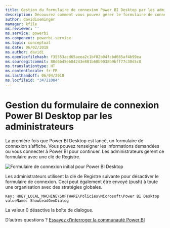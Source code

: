 ```yaml
---
title: Gestion du formulaire de connexion Power BI Desktop par les administrateurs
description: Découvrez comment vous pouvez gérer le formulaire de connexion initial lors de l’ouverture de Power BI Desktop.
author: davidiseminger
manager: kfile
ms.reviewer: ''
ms.service: powerbi
ms.component: powerbi-service
ms.topic: conceptual
ms.date: 06/02/2018
ms.author: davidi
ms.openlocfilehash: f35553acd65aeea2c1bf02b04fcbd665af4b99ea
ms.sourcegitcommit: 80d6b45eb84243e801b60b9038b9bff77c30d5c8
ms.translationtype: HT
ms.contentlocale: fr-FR
ms.lasthandoff: 06/04/2018
ms.locfileid: "34721084"
---
```

# <a name="how-administrators-can-manage-the-power-bi-desktop-sign-in-form"></a>Gestion du formulaire de connexion Power BI Desktop par les administrateurs
La première fois que Power BI Desktop est lancé, un formulaire de connexion s’affiche. Vous pouvez renseigner les informations demandées ou vous connecter à Power BI pour continuer. Les administrateurs gèrent ce formulaire avec une clé de Registre. 

![Formulaire de connexion initial pour Power BI Desktop](media/desktop-admin-sign-in-form/sign-in-form.png)

Les administrateurs utilisent la clé de Registre suivante pour désactiver le formulaire de connexion. Ceci peut également être envoyé (push) à toute une organisation avec des stratégies globales.

```
Key: HKEY_LOCAL_MACHINE\SOFTWARE\Policies\Microsoft\Power BI Desktop
valueName: ShowLeadGenDialog
```

La valeur 0 désactive la boîte de dialogue.

D’autres questions ? [Essayez d’interroger la communauté Power BI](http://community.powerbi.com/)

